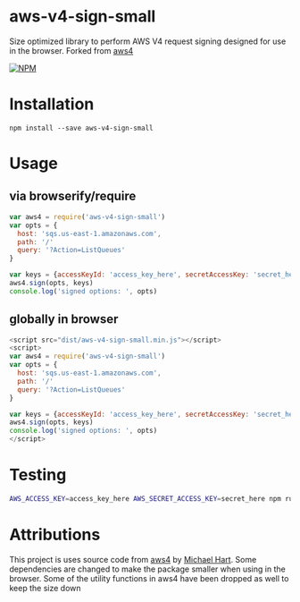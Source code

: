# aws-v4-sign-small

Size optimized library to perform AWS V4 request signing designed for use in the browser. Forked from [aws4](https://github.com/mhart/aws4)

[![NPM](https://nodei.co/npm/aws-v4-sign-small.png)](https://nodei.co/npm/aws-v4-sign-small/)

# Installation

```
npm install --save aws-v4-sign-small
```

# Usage

## via browserify/require

```js
var aws4 = require('aws-v4-sign-small')
var opts = {
  host: 'sqs.us-east-1.amazonaws.com',
  path: '/'
  query: '?Action=ListQueues'
}

var keys = {accessKeyId: 'access_key_here', secretAccessKey: 'secret_here'}
aws4.sign(opts, keys)
console.log('signed options: ', opts)
```

## globally in browser

```js
<script src="dist/aws-v4-sign-small.min.js"></script>
<script>
var aws4 = require('aws-v4-sign-small')
var opts = {
  host: 'sqs.us-east-1.amazonaws.com',
  path: '/'
  query: '?Action=ListQueues'
}

var keys = {accessKeyId: 'access_key_here', secretAccessKey: 'secret_here'}
aws4.sign(opts, keys)
console.log('signed options: ', opts)
</script>
```

# Testing

```sh
AWS_ACCESS_KEY=access_key_here AWS_SECRET_ACCESS_KEY=secret_here npm run test
```

# Attributions

This project is uses source code from [aws4](https://github.com/mhart/aws4) by [Michael Hart](https://github.com/mhart). Some dependencies are changed to make the package smaller when using  in the browser. Some of the utility functions in aws4 have been dropped as well to keep the size down
